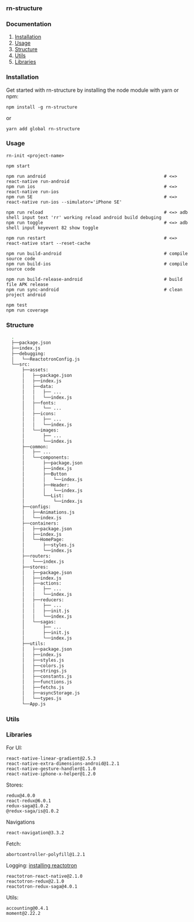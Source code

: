 ### rn-structure

### Documentation
1.  [Installation](#installation)
2.  [Usage](#usage)
4.  [Structure](#structure)
5.  [Utils](#utils)
6.  [Libraries](#libs)

### Installation

<a name="installation"></a>

Get started with rn-structure by installing the node module with yarn or npm:
```
npm install -g rn-structure
```
or
```
yarn add global rn-structure
```

### Usage

<a name="usage"></a>

```
rn-init <project-name>
```

```
npm start

npm run android                                             # <=> react-native run-android
npm run ios                                                 # <=> react-native run-ios
npm run SE                                                  # <=> react-native run-ios --simulator='iPhone SE'

npm run reload                                              # <=> adb shell input text 'rr' working reload android build debuging
npm run toggle                                              # <=> adb shell input keyevent 82 show toggle

npm run restart                                             # <=> react-native start --reset-cache

npm run build-android                                       # compile source code
npm run build-ios                                           # compile source code 

npm run build-release-android                               # build file APK release
npm run sync-android                                        # clean project android

npm test
npm run coverage

```

### Structure

<a name="structure"></a>

```bash
  .
  ├──package.json
  ├──index.js
  ├──debugging:
  │   └──ReactotronConfig.js
  └──src:
      ├──assets:
      │   ├──package.json
      │   ├──index.js
      │   ├──data:
      │   │   ├── ...
      │   │   └──index.js
      │   ├──fonts:
      │   │   └── ...
      │   ├──icons:
      │   │   ├── ...
      │   │   └──index.js
      │   └──images:
      │       ├── ...
      │       └──index.js
      ├──common:
      │   ├── ...
      │   └──components:
      │       ├──package.json
      │       ├──index.js
      │       ├──Button
      │       │   └──index.js
      │       ├──Header:
      │       │   └──index.js
      │       └──List:
      │           └──index.js
      ├──configs:
      │   ├──Animations.js
      │   └──index.js
      ├──containers:
      │   ├──package.json
      │   ├──index.js
      │   └──HomePage:
      │       ├──styles.js
      │       └──index.js
      ├──routers:
      │   └───index.js
      ├──stores:
      │   ├──package.json
      │   ├──index.js
      │   ├──actions:
      │   │   ├── ...
      │   │   └──index.js
      │   ├──reducers:
      │   │   ├── ...
      │   │   ├──init.js
      │   │   └──index.js
      │   └──sagas:
      │       ├── ...
      │       ├──init.js
      │       └──index.js
      ├──utils:
      │   ├──package.json
      │   ├──index.js
      │   ├──styles.js
      │   ├──colors.js
      │   ├──strings.js
      │   ├──constants.js
      │   ├──functions.js
      │   ├──fetchs.js
      │   ├──asyncStorage.js
      │   └──types.js
      └──App.js
```




### Utils

<a name="utils"></a>


### Libraries

<a name="libs"></a>

For UI:

```
react-native-linear-gradient@2.5.3
react-native-extra-dimensions-android@1.2.1
react-native-gesture-handler@1.1.0
react-native-iphone-x-helper@1.2.0
```

Stores:

```
redux@4.0.0
react-redux@6.0.1
redux-saga@1.0.2
@redux-saga/is@1.0.2
```

Navigations
```
react-navigation@3.3.2
```

Fetch:

```
abortcontroller-polyfill@1.2.1
```

Logging:
[installing reactotron](https://github.com/infinitered/reactotron)
```
reactotron-react-native@2.1.0
reactotron-redux@2.1.0
reactotron-redux-saga@4.0.1
```

Utils:

```
accounting@0.4.1
moment@2.22.2
```